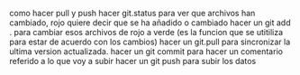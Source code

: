 como hacer pull y push
hacer git.status para ver que archivos han cambiado, rojo quiere decir que se ha añadido o cambiado
hacer un git add . para cambiar esos archivos de rojo a verde (es la funcion que se utitiliza para estar de acuerdo con los cambios)
hacer un git.pull para sincronizar la ultima version actualizada.
hacer un git commit para hacer un comentario referido a lo que voy a subir
hacer un git push para subir los datos